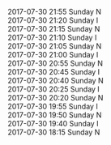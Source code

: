 2017-07-30 21:55 Sunday  N  
2017-07-30 21:20 Sunday  I  
2017-07-30 21:15 Sunday  N  
2017-07-30 21:10 Sunday  I  
2017-07-30 21:05 Sunday  N  
2017-07-30 21:00 Sunday  I  
2017-07-30 20:55 Sunday  N  
2017-07-30 20:45 Sunday  I  
2017-07-30 20:40 Sunday  N  
2017-07-30 20:25 Sunday  I  
2017-07-30 20:20 Sunday  N  
2017-07-30 19:55 Sunday  I  
2017-07-30 19:50 Sunday  N  
2017-07-30 19:40 Sunday  I  
2017-07-30 18:15 Sunday  N  
